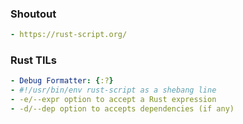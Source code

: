 ### Shoutout
```yaml
- https://rust-script.org/
```

### Rust TILs
```yaml
- Debug Formatter: {:?}
- #!/usr/bin/env rust-script as a shebang line
- -e/--expr option to accept a Rust expression
- -d/--dep option to accepts dependencies (if any)
```
